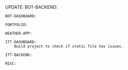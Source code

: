 UPDATE:
    BOT-BACKEND:

    BOT-DASHBOARD:

    PORTFOLIO:
      
    WEATHER-APP:

    ITT-DASHBOARD:
        Build project to check if static file has issues.

    ITT-BACKEND:

    MISC:
     
      
